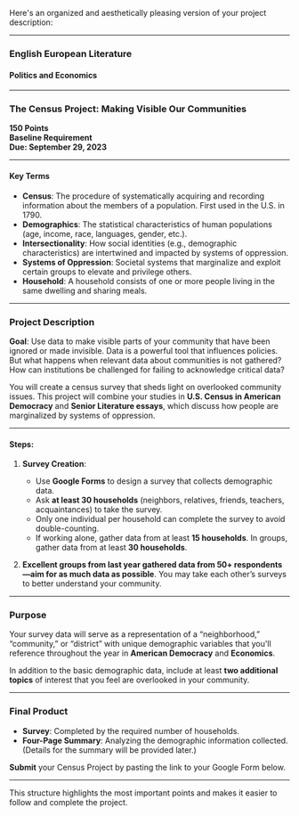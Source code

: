 Here's an organized and aesthetically pleasing version of your project description:

---

### **English European Literature**  
#### **Politics and Economics**  

---

### **The Census Project: Making Visible Our Communities**  
**150 Points**  
**Baseline Requirement**  
**Due: September 29, 2023**

---

#### **Key Terms**  
- **Census**: The procedure of systematically acquiring and recording information about the members of a population. First used in the U.S. in 1790.
- **Demographics**: The statistical characteristics of human populations (age, income, race, languages, gender, etc.).
- **Intersectionality**: How social identities (e.g., demographic characteristics) are intertwined and impacted by systems of oppression.
- **Systems of Oppression**: Societal systems that marginalize and exploit certain groups to elevate and privilege others.
- **Household**: A household consists of one or more people living in the same dwelling and sharing meals.

---

### **Project Description**  
**Goal**: Use data to make visible parts of your community that have been ignored or made invisible. Data is a powerful tool that influences policies. But what happens when relevant data about communities is not gathered? How can institutions be challenged for failing to acknowledge critical data?

You will create a census survey that sheds light on overlooked community issues. This project will combine your studies in **U.S. Census in American Democracy** and **Senior Literature essays**, which discuss how people are marginalized by systems of oppression.

---

#### **Steps**:  
1. **Survey Creation**:  
   - Use **Google Forms** to design a survey that collects demographic data.  
   - Ask **at least 30 households** (neighbors, relatives, friends, teachers, acquaintances) to take the survey.
   - Only one individual per household can complete the survey to avoid double-counting.  
   - If working alone, gather data from at least **15 households**. In groups, gather data from at least **30 households**.

2. **Excellent groups from last year gathered data from 50+ respondents—aim for as much data as possible**. You may take each other’s surveys to better understand your community.

---

### **Purpose**  
Your survey data will serve as a representation of a “neighborhood,” “community,” or “district” with unique demographic variables that you'll reference throughout the year in **American Democracy** and **Economics**.

In addition to the basic demographic data, include at least **two additional topics** of interest that you feel are overlooked in your community.

---

### **Final Product**  
- **Survey**: Completed by the required number of households.  
- **Four-Page Summary**: Analyzing the demographic information collected.  
  (Details for the summary will be provided later.)

**Submit** your Census Project by pasting the link to your Google Form below.

---

This structure highlights the most important points and makes it easier to follow and complete the project.